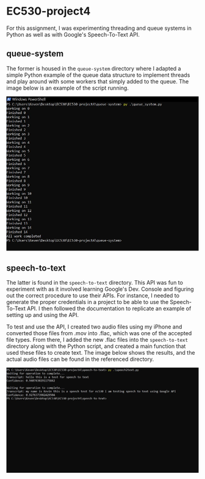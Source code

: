 # EC530-project4

For this assignment, I was experimenting threading and queue systems in Python as well as with Google's Speech-To-Text API. 

## queue-system
The former is housed in the ```queue-system``` directory where I adapted a simple Python example of the queue data structure to implement threads and play around with some workers that simply added to the queue. The image below is an example of the script running.

![queue](https://github.com/keven-deoliveira/EC530-project4/blob/main/images/qs-console-log.JPG)

## speech-to-text
The latter is found in the ```speech-to-text``` directory. This API was fun to experiment with as it involved learning Google's Dev. Console and figuring out the correct procedure to use their APIs. For instance, I needed to generate the proper credentials in a project to be able to use the Speech-To-Text API. I then followed the documentation to replicate an example of setting up and using the API.

To test and use the API, I created two audio files using my iPhone and converted those files from .mov into .flac, which was one of the accepted file types. From there, I added the new .flac files into the ```speech-to-text``` directory along with the Python script, and created a main function that used these files to create text. The image below shows the results, and the actual audio files can be found in the referenced directory.

![s2t](https://github.com/keven-deoliveira/EC530-project4/blob/main/images/s2t-console-log.JPG)
